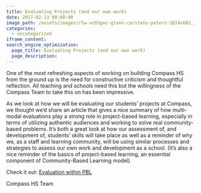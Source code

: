 ```yaml
---
title: Evaluating Projects (and our own work)
date: 2017-02-13 00:00:00
image_path: /assets/images/rlw-uc03gwc-glenn-carstens-peters-1024x681.jpg
categories:
  - uncategorized
iframe_content:
search_engine_optimization:
  page_title: Evaluating Projects (and our own work)
  page_description:
---
```



One of the most refreshing aspects of working on building Compass HS from the ground up is the need for constructive criticism and thoughtful reflection.  All teaching and schools need this but the willingness of the Compass Team to take this on has been impressive.

As we look at how we will be evaluating our students’ projects at Compass, we thought we’d share an article that gives a nice summary of how multi-modal evaluations play a strong role in project-based learning, especially in terms of utilizing authentic audiences and working to solve real community-based problems.  It’s both a great look at how our assessment of, and development of, students’ skills will take place as well as a reminder of why we, as a staff and learning community, will be using similar processes and strategies to assess our own work and development as a school. (It’s also a nice reminder of the basics of project-based learning, an essential component of Community-Based Learning model)

Check it out:  [Evaluation within PBL](http://www.bie.org/blog/evaluation_within_project_based_learning)

Compass HS Team